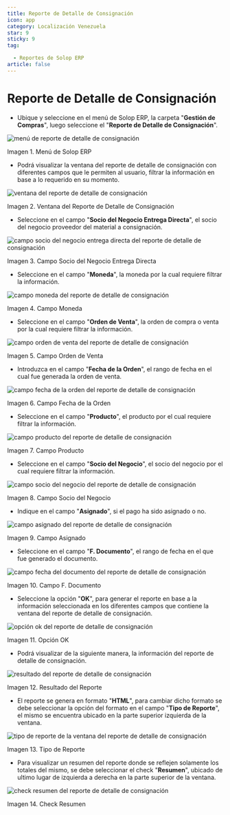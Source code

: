 ```yaml
---
title: Reporte de Detalle de Consignación
icon: app
category: Localización Venezuela
star: 9
sticky: 9
tag:

  - Reportes de Solop ERP
article: false
---
```


**Reporte de Detalle de Consignación**
======================================

- Ubique y seleccione en el menú de Solop ERP, la carpeta "**Gestión de Compras**", luego seleccione el "**Reporte de Detalle de Consignación**".

![menú de reporte de detalle de consignación](/assets/img/docs/lve/report/resources/consignment-detail-report-menu.png)

Imagen 1. Menú de Solop ERP

- Podrá visualizar la ventana del reporte de detalle de consignación con diferentes campos que le permiten al usuario, filtrar la información en base a lo requerido en su momento.

![ventana del reporte de detalle de consignación](/assets/img/docs/lve/report/resources/consignment-detail-report-window.png)

Imagen 2. Ventana del Reporte de Detalle de Consignación

- Seleccione en el campo "**Socio del Negocio Entrega Directa**", el socio del negocio proveedor del material a consignación.

![campo socio del negocio entrega directa del reporte de detalle de consignación](/assets/img/docs/lve/report/resources/business-partner-field-direct-delivery-of-the-consignment-detail-report.png)

Imagen 3. Campo Socio del Negocio Entrega Directa

- Seleccione en el campo "**Moneda**", la moneda por la cual requiere filtrar la información.

![campo moneda del reporte de detalle de consignación](/assets/img/docs/lve/report/resources/currency-field-of-the-consignment-detail-report.png)

Imagen 4. Campo Moneda

- Seleccione en el campo "**Orden de Venta**", la orden de compra o venta por la cual requiere filtrar la información.

![campo orden de venta del reporte de detalle de consignación](/assets/img/docs/lve/report/resources/sales-order-field-of-the-consignment-detail-report.png)

Imagen 5. Campo Orden de Venta

- Introduzca en el campo "**Fecha de la Orden**", el rango de fecha en el cual fue generada la orden de venta.

![campo fecha de la orden del reporte de detalle de consignación](/assets/img/docs/lve/report/resources/order-date-field-of-the-consignment-detail-report.png)

Imagen 6. Campo Fecha de la Orden

- Seleccione en el campo "**Producto**", el producto por el cual requiere filtrar la información.

![campo producto del reporte de detalle de consignación](/assets/img/docs/lve/report/resources/product-field-of-the-consignment-detail-report.png)

Imagen 7. Campo Producto

- Seleccione en el campo "**Socio del Negocio**", el socio del negocio por el cual requiere filtrar la información.

![campo socio del negocio del reporte de detalle de consignación](/assets/img/docs/lve/report/resources/business-partner-field-of-consignment-detail-report.png)

Imagen 8. Campo Socio del Negocio

- Indique en el campo "**Asignado**", si el pago ha sido asignado o no.

![campo asignado del reporte de detalle de consignación](/assets/img/docs/lve/report/resources/assigned-field-of-consignment-detail-report.png)

Imagen 9. Campo Asignado

- Seleccione en el campo "**F. Documento**", el rango de fecha en el que fue generado el documento.

![campo fecha del documento del reporte de detalle de consignación](/assets/img/docs/lve/report/resources/document-date-field-of-the-consignment-detail-report.png)

Imagen 10. Campo F. Documento

- Seleccione la opción "**OK**", para generar el reporte en base a la información seleccionada en los diferentes campos que contiene la ventana del reporte de detalle de consignación.

![opción ok del reporte de detalle de consignación](/assets/img/docs/lve/report/resources/ok-option-of-the-consignment-detail-report.png)

Imagen 11. Opción OK

- Podrá visualizar de la siguiente manera, la información del reporte de detalle de consignación.

![resultado del reporte de detalle de consignación](/assets/img/docs/lve/report/resources/result-of-consignment-detail-report.png)

Imagen 12. Resultado del Reporte

- El reporte se genera en formato "**HTML**", para cambiar dicho formato se debe seleccionar la opción del formato en el campo "**Tipo de Reporte**", el mismo se encuentra ubicado en la parte superior izquierda de la ventana.

![tipo de reporte de la ventana del reporte de detalle de consignación](/assets/img/docs/lve/report/resources/report-type-of-the-consignment-detail-report-window.png)

Imagen 13. Tipo de Reporte

- Para visualizar un resumen del reporte donde se reflejen solamente los totales del mismo, se debe seleccionar el check "**Resumen**", ubicado de ultimo lugar de izquierda a derecha en la parte superior de la ventana.

![check resumen del reporte de detalle de consignación](/assets/img/docs/lve/report/resources/check-consignment-detail-report-summary.png)

Imagen 14. Check Resumen
